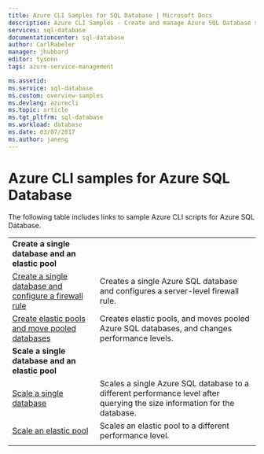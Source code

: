 ```yaml
---
title: Azure CLI Samples for SQL Database | Microsoft Docs
description: Azure CLI Samples - Create and manage Azure SQL Database servers, elastic pools, databases, and firewalls. 
services: sql-database
documentationcenter: sql-database
author: CarlRabeler
manager: jhubbard
editor: tysonn
tags: azure-service-management

ms.assetid:
ms.service: sql-database
ms.custom: overview-samples
ms.devlang: azurecli
ms.topic: article
ms.tgt_pltfrm: sql-database
ms.workload: database
ms.date: 03/07/2017
ms.author: janeng
---
```


# Azure CLI samples for Azure SQL Database

The following table includes links to sample Azure CLI scripts for Azure SQL Database.

| |  |
|---|---|
|**Create a single database and an elastic pool**||
| [Create a single database and configure a firewall rule](scripts/sql-database-create-and-configure-database-cli.md?toc=%2fcli%2fazure%2ftoc.json) | Creates a single Azure SQL database and configures a server-level firewall rule. |
| [Create elastic pools and move pooled databases](scripts/sql-database-move-database-between-pools-cli.md?toc=%2fcli%2fazure%2ftoc.json) | Creates elastic pools, and moves pooled Azure SQL databases, and changes performance levels.|
|**Scale a single database and an elastic pool**||
| [Scale a single database](scripts/sql-database-monitor-and-scale-database-cli.md?toc=%2fcli%2fazure%2ftoc.json) | Scales a single Azure SQL database to a different performance level after querying the size information for the database. |
| [Scale an elastic pool](scripts/sql-database-scale-pool-cli.md?toc=%2fcli%2fazure%2ftoc.json) | Scales an elastic pool to a different performance level.  |
|||

